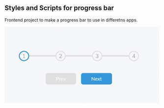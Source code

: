 ## Styles and Scripts for progress bar

Frontend project to make a progress bar to use in differetns apps.

![img](/assets/progress-bar.gif)